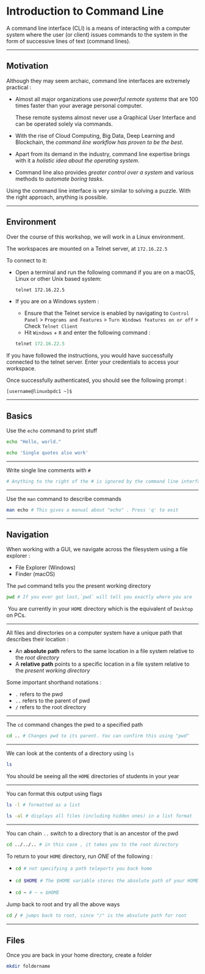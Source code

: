 # Introduction to Command Line

A command line interface (CLI) is a means of interacting with a computer system where the user (or client) issues commands to the system in the form of successive lines of text (command lines).

---

## Motivation 

Although they may seem archaic, command line interfaces are extremely practical :

*   Almost all major organizations use *powerful remote systems* that are 100 times faster than your average personal computer.

    These remote systems almost never use a Graphical User Interface and can be operated solely via commands.

*   With the rise of Cloud Computing, Big Data, Deep Learning and Blockchain, the *command line workflow has proven to be the best*.

*   Apart from its demand in the industry, command line expertise brings with it a *holistic idea about the operating system*.

*   Command line also provides *greater control over a system* and various methods to *automate boring tasks*.

Using the command line interface is very similar to solving a puzzle. With the right approach, anything is possible.

---

## Environment

Over the course of this workshop, we will work in a Linux environment.

The workspaces are mounted on a Telnet server, at `172.16.22.5`

To connect to it:

*   Open a terminal and run the following command if you are on a macOS, Linux or other Unix based system:

    ```bash
    telnet 172.16.22.5
    ```

*   If you are on a Windows system :
    *   Ensure that the Telnet service is enabled by navigating to `Control Panel` > `Programs and Features` > `Turn Windows features on or off` > Check `Telnet Client`
    *   Hit `Windows` + `R` and enter the following command :
    
    ```powershell
    telnet 172.16.22.5
    ```

If you have followed the instructions, you would have successfully connected to the telnet server. Enter your credentials to access your workspace.

Once successfully authenticated, you should see the following prompt :

```
[username@linuxbpdc1 ~]$
```

---

## Basics

Use the `echo` command to print stuff

```bash
echo "Hello, world."
```

```bash
echo 'Single quotes also work'
```

---

Write single line comments with `#`

```bash
# Anything to the right of the # is ignored by the command line interface
```

---

Use the `man` command to describe commands

```bash
man echo # This gives a manual about "echo" . Press 'q' to exit
```

---

## Navigation

When working with a GUI, we navigate across the filesystem using a file explorer :

*   File Explorer (Windows)
*   Finder (macOS)

The `pwd` command tells you the present working directory

```bash
pwd # If you ever got lost,`pwd` will tell you exactly where you are
```
​
You are currently in your `HOME` directory which is the equivalent of `Desktop` on PCs.

---

All files and directories on a computer system have a unique path that describes their location :

*   An **absolute path** refers to the same location in a file system relative to the *root directory*
*   A **relative path** points to a specific location in a file system relative to the *present working directory*

Some important shorthand notations : 

*   `.` refers to the pwd
*   `..` refers to the parent of pwd
*   `/` refers to the root directory

---

The `cd` command changes the pwd to a specified path

```bash
cd .. # Changes pwd to its parent. You can confirm this using "pwd"
```

---

We can look at the contents of a directory using `ls`

```bash
ls
```

You should be seeing all the `HOME` directories of students in your year

---

You can format this output using flags

```bash
ls -l # formatted as a list
```

```bash
ls -al # displays all files (including hidden ones) in a list format
```

---

You can chain `..` switch to a directory that is an ancestor of the pwd

```bash
cd ../../.. # in this case , it takes you to the root directory
```

To return to your `HOME` directory, run *ONE* of the following :

*   ```bash
    cd # not specifying a path teleports you back home
    ```

*   ```bash
    cd $HOME # The $HOME variable stores the absolute path of your HOME directory
    ```

*   ```bash
    cd ~ # ~ = $HOME
    ```

Jump back to root and try all the above ways

```bash
cd / # jumps back to root, since "/" is the absolute path for root
```

---

## Files

Once you are back in your home directory, create a folder

```bash
mkdir foldername
```
